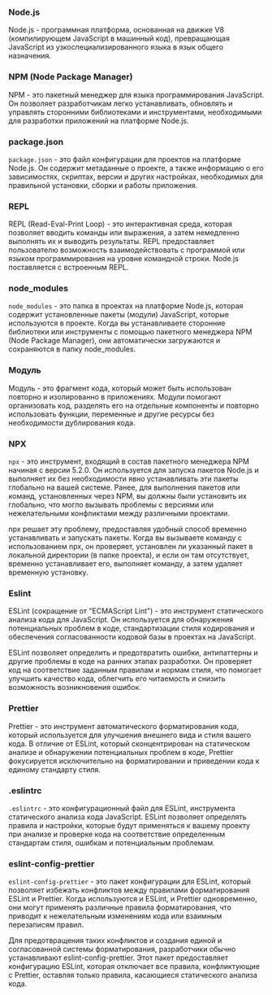 ### Node.js

Node.js - программная платформа, основанная на движке V8 (компилирующем JavaScript в машинный код), превращающая JavaScript из узкоспециализированного языка в язык общего назначения.

### NPM (Node Package Manager)

NPM - это пакетный менеджер для языка программирования JavaScript. Он позволяет разработчикам легко устанавливать, обновлять и управлять сторонними библиотеками и инструментами, необходимыми для разработки приложений на платформе Node.js.

### package.json

`package.json` - это файл конфигурации для проектов на платформе Node.js. Он содержит метаданные о проекте, а также информацию о его зависимостях, скриптах, версии и других настройках, необходимых для правильной установки, сборки и работы приложения.

### REPL

REPL (Read-Eval-Print Loop) - это интерактивная среда, которая позволяет вводить команды или выражения, а затем немедленно выполнять их и выводить результаты. REPL предоставляет пользователю возможность взаимодействовать с программой или языком программирования на уровне командной строки. Node.js поставляется с встроенным REPL.

### node_modules

`node_modules` - это папка в проектах на платформе Node.js, которая содержит установленные пакеты (модули) JavaScript, которые используются в проекте. Когда вы устанавливаете сторонние библиотеки или инструменты с помощью пакетного менеджера NPM (Node Package Manager), они автоматически загружаются и сохраняются в папку node_modules.

### Модуль

Модуль - это фрагмент кода, который может быть использован повторно и изолированно в приложениях. Модули помогают организовать код, разделять его на отдельные компоненты и повторно использовать функции, переменные и другие ресурсы без необходимости дублирования кода.

### NPX

`npx` - это инструмент, входящий в состав пакетного менеджера NPM начиная с версии 5.2.0. Он используется для запуска пакетов Node.js и выполняет их без необходимости явно устанавливать эти пакеты глобально на вашей системе. Ранее, для выполнения пакетов или команд, установленных через NPM, вы должны были установить их глобально, что могло вызывать проблемы с версиями или нежелательными конфликтами между различными проектами.

npx решает эту проблему, предоставляя удобный способ временно устанавливать и запускать пакеты. Когда вы вызываете команду с использованием npx, он проверяет, установлен ли указанный пакет в локальной директории (в папке проекта), и если он там отсутствует, временно устанавливает его, выполняет команду, а затем удаляет временную установку.

### Eslint

ESLint (сокращение от "ECMAScript Lint") - это инструмент статического анализа кода для JavaScript. Он используется для обнаружения потенциальных проблем в коде, стандартизации стиля кодирования и обеспечения согласованности кодовой базы в проектах на JavaScript.

ESLint позволяет определить и предотвратить ошибки, антипаттерны и другие проблемы в коде на ранних этапах разработки. Он проверяет код на соответствие заданным правилам и нормам стиля, что помогает улучшить качество кода, облегчить его читаемость и снизить возможность возникновения ошибок.

### Prettier

Prettier - это инструмент автоматического форматирования кода, который используется для улучшения внешнего вида и стиля вашего кода. В отличие от ESLint, который сконцентрирован на статическом анализе и обнаружении потенциальных проблем в коде, Prettier фокусируется исключительно на форматировании и приведении кода к единому стандарту стиля.

### .eslintrc

`.eslintrc` - это конфигурационный файл для ESLint, инструмента статического анализа кода JavaScript. ESLint позволяет определять правила и настройки, которые будут применяться к вашему проекту при анализе и проверке кода на соответствие определенным стандартам стиля, ошибкам и потенциальным проблемам.

### eslint-config-prettier

`eslint-config-prettier` - это пакет конфигурации для ESLint, который позволяет избежать конфликтов между правилами форматирования ESLint и Prettier. Когда используются и ESLint, и Prettier одновременно, они могут применять различные правила форматирования, что приводит к нежелательным изменениям кода или взаимным перезаписям правил.

Для предотвращения таких конфликтов и создания единой и согласованной системы форматирования, разработчики обычно устанавливают eslint-config-prettier. Этот пакет предоставляет конфигурацию ESLint, которая отключает все правила, конфликтующие с Prettier, оставляя только правила, касающиеся статического анализа кода.
